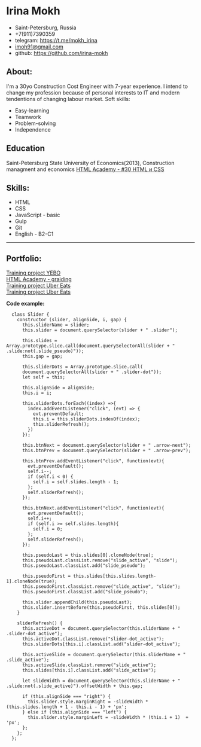 # **Irina Mokh**

* Saint-Petersburg, Russia
* +7(911)7390359
* telegram: <https://t.me/mokh_irina>
* imoh91@gmail.com
* github: <https://github.com/irina-mokh>

## **About:**
I'm a 30yo Construction Cost Engineer with 7-year experience. I intend to change my profession because of personal interests to IT and modern tendentions of changing labour market.
Soft skills:
* Easy-learning
* Teamwork
* Problem-solving 
* Independence

## Education
Saint-Petersburg State University of Economics(2013), Construction managment and economics
[HTML Academy - #30 HTML и CSS](https://irina-mokh.github.io/1662375-technomart-30/)


## **Skills:**
* HTML
* CSS
* JavaScript - basic
* Gulp
* Git
* English - B2-C1

___
## **Portfolio:**
[Training project YEBO](https://irina-mokh.github.io/yebo/)  
[HTML Academy - graiding](https://irina-mokh.github.io/hanters_plants/)  
[Training project Uber Eats](https://irina-mokh.github.io/uber_eats/)  
[Training project Uber Eats](https://irina-mokh.github.io/funiro/)

**Code example:**
```
  class Slider {
    constructor (slider, alignSide, i, gap) {
      this.sliderName = slider;
      this.slider = document.querySelector(slider + " .slider");

      this.slides = Array.prototype.slice.call(document.querySelectorAll(slider + " .slide:not(.slide_pseudo)"));
      this.gap = gap;

      this.sliderDots = Array.prototype.slice.call(
      document.querySelectorAll(slider + " .slider-dot"));
      let self = this;
          
      this.alignSide = alignSide;
      this.i = i;

      this.sliderDots.forEach((index) =>{
        index.addEventListener("click", (evt) => {
          evt.preventDefault;
          this.i = this.sliderDots.indexOf(index); 
          this.sliderRefresh();
        })
      });
    
      this.btnNext = document.querySelector(slider + " .arrow-next");
      this.btnPrev = document.querySelector(slider + " .arrow-prev");
    
      this.btnPrev.addEventListener("click", function(evt){
        evt.preventDefault();
        self.i--; 
        if (self.i < 0) {
          self.i = self.slides.length - 1;
        };
        self.sliderRefresh();
      });
      
      this.btnNext.addEventListener("click", function(evt){
        evt.preventDefault();
        self.i++;
        if (self.i >= self.slides.length){
          self.i = 0;
        };
        self.sliderRefresh();
      });

      this.pseudoLast = this.slides[0].cloneNode(true);
      this.pseudoLast.classList.remove("slide_active", "slide");
      this.pseudoLast.classList.add("slide_pseudo");

      this.pseudoFirst = this.slides[this.slides.length-1].cloneNode(true);
      this.pseudoFirst.classList.remove("slide_active", "slide");
      this.pseudoFirst.classList.add("slide_pseudo");

      this.slider.appendChild(this.pseudoLast);
      this.slider.insertBefore(this.pseudoFirst, this.slides[0]); 
    }

    sliderRefresh() {
      this.activeDot = document.querySelector(this.sliderName + " .slider-dot_active");
      this.activeDot.classList.remove("slider-dot_active");
      this.sliderDots[this.i].classList.add("slider-dot_active");

      this.activeSlide = document.querySelector(this.sliderName + " .slide_active");
      this.activeSlide.classList.remove("slide_active");
      this.slides[this.i].classList.add("slide_active");

      let slideWidth = document.querySelector(this.sliderName + " .slide:not(.slide_active)").offsetWidth + this.gap;

      if (this.alignSide === "right") {
        this.slider.style.marginRight = -slideWidth * (this.slides.length + 1 - this.i - 1) + 'px';
      } else if (this.alignSide === "left") {
        this.slider.style.marginLeft = -slideWidth * (this.i + 1)  + 'px';
      };
    };
  };
```